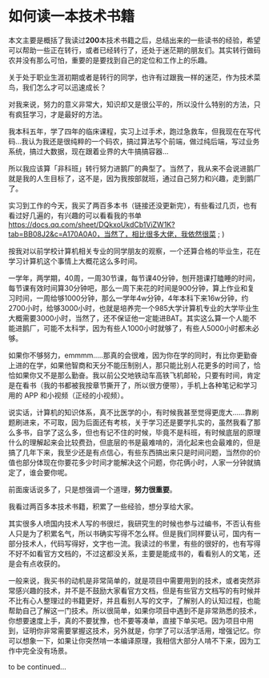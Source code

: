 # 如何读一本技术书籍

本文主要是概括了我读过**200**本技术书籍之后，总结出来的一些读书的经验，希望可以帮助一些正在转行，或者已经转行了，还处于迷茫期的朋友们。其实转行做码农并没有那么可怕，重要的是要找到自己的定位和工作上的乐趣。

关于处于职业生涯初期或者是转行的同学，也许有过跟我一样的迷茫，作为技术菜鸟，我们怎么才可以迅速成长？

对我来说，努力的意义非常大，知识却又是很公平的，所以没什么特别的方法，只有疯狂学习，才是最好的方法。

我本科五年，学了四年的临床课程，实习上过手术，跑过急救车，但我现在在写代码...我认为我还是很纯粹的一个码农，搞过算法写个前端，做过纯后端，写过业务系统，搞过大数据，现在跟着业界的大牛搞搞容器...

所以我应该算「非科班」转行努力进鹅厂的典型了。当然了，我从来不会说进鹅厂就是我的人生目标了，这不是，因为我按部就班，通过自己努力和兴趣，走到鹅厂了。

实习到工作的今天，我买了两百多本书（链接还没更新完），有些看过几页，也有看过好几遍的，有兴趣的可以看看我的书单 https://docs.qq.com/sheet/DQkxoUkdCb1ViZW1K?tab=BB08J2&c=A170A0A0，当然了，相比很多大佬，我依然很菜 ; )

按我对以前学校计算机相关专业的同学朋友的观察，一个还算合格的毕业生，花在学习计算机这个事情上大概花这么多时间。

一学年，两学期，40周，一周30节课，每节课40分钟，刨开翘课打瞌睡的时间，每节课有效时间算30分钟吧，那么一周下来花的时间是900分钟，算上作业和复习时间，一周给够1000分钟，那么一学年4w分钟，4年本科下来16w分钟，约2700小时，给够3000小时，也就是培养完一个985大学计算机专业的大学毕业生大概需要3000小时，当然了，还不保证他一定能进BAT。其实这么算一个人能不能进鹅厂，可能不太科学，因为有些人1000小时就够了，有些人5000小时都未必够。

如果你不够努力，emmmm.....那真的会很难，因为你在学的同时，有比你更勤奋上进的在学，如果他智商和天分不能压制别人，那只能比别人花更多的时间了，恰恰如果你又不是那么勤奋。我以前公交地铁动车高铁飞机邮轮，只要有时间，肯定是在看书（我的书都被我按章节撕开了，所以很方便带），手机上各种笔记和学习用的 APP 和小视频（正经的小视频）。

说实话，计算机的知识体系，真不比医学的小，有时候我甚至觉得更庞大......靠刷题刷进来，不可取，因为后面还有考核，关于学习还是要学扎实的，虽然我看了那么多书，自学了这么多，但也有记不住的时候，毕竟不是科班，有时候底层的原理什么的理解起来会比较费劲，但底层的书是最难啃的，消化起来也会最难的，但是搞了几年下来，我至少还是有点信心，有些东西搞出来只是时间问题，当然你的价值也部分体现在你要花多少时间才能解决这个问题，你花俩小时，人家一分钟就搞定了，谁会要你呢。

前面废话说多了，只是想强调一个道理，**努力很重要**。

我看过两百多本技术书籍，积累了一些经验，想分享给大家。

其实很多人喷国内技术人写的书很烂，我研究生的时候也参与过编书，不否认有些人只是为了积累名气，所以书确实写得不怎么样。但是我们同样要认可，国内有一部分技术人，代码写得好，文字也一流。我读过的书里，有些的很好的，也有写得不好不如看官方文档的，不过这都没关系，主要是能成书的，看看别人的文笔，还是会有点收获的。

一般来说，我买书的动机是非常简单的，就是项目中需要用到的技术，或者突然非常感兴趣的技术，并不是不鼓励大家看官方文档，但是有些官方文档写的有时候并不比有心人整理过的书籍更好，并且看别人写的文字，了解别人的认知过程，也能帮助自己了解这一门技术。所以很简单，如果你项目中遇到不是非常熟悉的技术，你想要速度上手，真的不要犹豫，也不要等凑单，直接下单买吧。因为项目中用到，证明你非常需要掌握这技术，另外就是，你学了可以活学活用，增强记忆。你可以想象一下，如果让你突然啃一本编译原理，我相信大部分人啃不下来，因为工作中完全没有场景。

to be continued...

